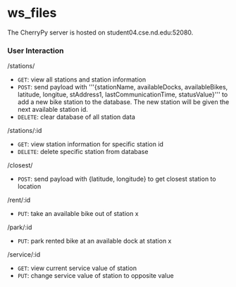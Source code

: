 # ws_files

The CherryPy server is hosted on student04.cse.nd.edu:52080. 

### User Interaction

/stations/
* ```GET```: view all stations and station information
* ```POST```: send payload with '''{stationName, availableDocks, availableBikes, latitude, longitue, stAddress1, lastCommunicationTime, statusValue}''' to add a new bike station to the database. The new station will be given the next available station id. 
* ```DELETE```: clear database of all station data

/stations/:id
* ```GET```: view station information for specific station id
* ```DELETE```: delete specific station from database

/closest/
* ```POST```: send payload with {latitude, longitude} to get closest station to location

/rent/:id
* ```PUT```: take an available bike out of station x

/park/:id
* ```PUT```: park rented bike at an available dock at station x

/service/:id
* ```GET```: view current service value of station
* ```PUT```: change service value of station to opposite value

